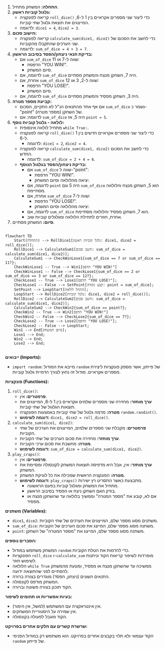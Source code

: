 ## <algorithm>

1. **התחלה:** המשחק מתחיל.
2. **גלגול קוביות ראשון:**
   -  קריאה לפונקציה `roll_dice()` כדי ליצור שני מספרים אקראיים בין 1 ל-6, המייצגים את תוצאת גלגול שתי קוביות.
   -  לדוגמה: `dice1 = 4`, `dice2 = 3`.
3. **חישוב סכום:**
    - קריאה לפונקציה `calculate_sum(dice1, dice2)` כדי לחשב את הסכום של שני הערכים שהתקבלו מהקוביות.
    - לדוגמה: `sum_of_dice = 4 + 3 = 7`.
4. **בדיקת תנאי ניצחון/הפסד בסיבוב הראשון:**
    -   אם `sum_of_dice` שווה ל-7 או 11:
        -   הדפסת "YOU WIN!".
        -   סיום המשחק.
    -   לדוגמה, אם `sum_of_dice` היה 7, השחקן מנצח והמשחק מסתיים.
    -   אחרת, אם `sum_of_dice` שווה ל-2, 3 או 12:
        -   הדפסת "YOU LOSE!".
        -   סיום המשחק.
    -   לדוגמה, אם `sum_of_dice` היה 3, השחקן מפסיד והמשחק מסתיים.
5. **קביעת מספר מטרה:**
    - אם אף אחד מהתנאים הנ"ל לא התקיים, הסכום `sum_of_dice` נשמר כ-"point" (מספר מטרה) של השחקן.
    - לדוגמה: אם `sum_of_dice` היה 5, אז `point = 5`.
6.  **לולאה - גלגול קוביות נוסף:**
    -   מתחיל לולאה אינסופית `while True:`.
    -   קריאה לפונקציה `roll_dice()` כדי ליצור שני מספרים אקראיים חדשים בין 1 ל-6.
        - לדוגמה: `dice1 = 2`, `dice2 = 4`.
    -   קריאה לפונקציה `calculate_sum(dice1, dice2)` כדי לחשב את הסכום החדש.
        - לדוגמה: `sum_of_dice = 2 + 4 = 6`.
    - **בדיקת ניצחון/הפסד בגלגול הנוסף:**
        - אם `sum_of_dice` שווה ל-"point":
            - הדפסת "YOU WIN!".
            -  יציאה מהלולאה וסיום המשחק.
        - לדוגמה, אם `point` היה 5 וגם `sum_of_dice` הוא 5, השחקן מנצח והלולאה מסתיימת.
        - אחרת, אם `sum_of_dice` שווה ל-7:
            - הדפסת "YOU LOSE!".
            - יציאה מהלולאה וסיום המשחק.
        - לדוגמה, אם `sum_of_dice` הוא 7, השחקן מפסיד והלולאה מסתיימת.
        - אחרת, חוזרים לתחילת הלולאה ומגלגלים קוביות שוב.
7. **סיום:** המשחק מסתיים.

## <mermaid>

```mermaid
flowchart TD
    Start(התחלה) --> RollDice1[גלגל קוביות ראשון: dice1, dice2 = roll_dice()];
    RollDice1 --> CalculateSum1[חשב סכום: sum_of_dice = calculate_sum(dice1, dice2)];
    CalculateSum1 --> CheckWinLose1{sum_of_dice == 7 or sum_of_dice == 11?};
    CheckWinLose1 -- True --> Win1[הדפס "YOU WIN!"]
    CheckWinLose1 -- False --> CheckLose1{sum_of_dice == 2 or sum_of_dice == 3 or sum_of_dice == 12?};
    CheckLose1 -- True --> Lose1[הדפס "YOU LOSE!"];
    CheckLose1 -- False --> SetPoint[קבע נקודה: point = sum_of_dice];
    SetPoint --> LoopStart[התחל לולאה];
    LoopStart --> RollDice2[גלגל קוביות: dice1, dice2 = roll_dice()];
    RollDice2 --> CalculateSum2[חשב סכום: sum_of_dice = calculate_sum(dice1, dice2)];
    CalculateSum2 --> CheckWin2{sum_of_dice == point?};
    CheckWin2 -- True --> Win2[הדפס "YOU WIN!"]
    CheckWin2 -- False --> CheckLose2{sum_of_dice == 7?};
    CheckLose2 -- True --> Lose2[הדפס "YOU LOSE!"];
    CheckLose2 -- False --> LoopStart;
    Win1 --> End[סיום המשחק];
    Lose1 --> End;
    Win2 --> End;
    Lose2 --> End;
```

## <explanation>

**ייבואים (Imports):**

-   `import random`: מייבא את המודול `random` של פייתון, אשר מספק פונקציות ליצירת מספרים אקראיים. מודול זה נחוץ לצורך הדמיית גלגול קוביות.

**פונקציות (Functions):**

1.  `roll_dice()`:
    -   **פרמטרים:** אין.
    -   **ערך מוחזר:**  מחזירה שני מספרים שלמים אקראיים בין 1 ל-6, המייצגים את תוצאות הגלגול של שתי קוביות.
    -   **מטרה:**  מדמה גלגול של שתי קוביות באמצעות הפונקציה `random.randint()`.
    -   **דוגמה לשימוש:** `dice1, dice2 = roll_dice()`.
2.  `calculate_sum(dice1, dice2)`:
    -   **פרמטרים:** מקבלת שני מספרים שלמים, המייצגים את הערכים של שתי הקוביות.
    -   **ערך מוחזר:**  מחזירה את סכום הערכים של שתי הקוביות.
    -   **מטרה:**  מחשבת את סכום ערכי הקוביות.
    -   **דוגמה לשימוש:** `sum_of_dice = calculate_sum(dice1, dice2)`.
3.  `play_craps()`:
    -   **פרמטרים:** אין.
    -   **ערך מוחזר:** אין, אבל היא מדפיסה תוצאות המשחק לקונסולה ומסיימת את המשחק.
    -   **מטרה:**  הפונקציה הראשית שמכילה את כל לוגיקת המשחק.
    -   **דוגמה לשימוש:** `play_craps()` מתבצעת כאשר התסריט רץ ישירות.
        -   מתחיל את המשחק ומגלגל קוביות בפעם הראשונה.
        -   בודק האם השחקן ניצח או הפסיד בסיבוב הראשון.
        -   אם לא, קובע את "מספר המטרה" וממשיך בלולאה עד שהשחקן מנצח או מפסיד.

**משתנים (Variables):**

-   `dice1`, `dice2`: משתנים מסוג מספר שלם, המייצגים את הערכים של שתי הקוביות.
-   `sum_of_dice`: משתנה מסוג מספר שלם, המייצג את סכום הערכים של הקוביות.
-   `point`: משתנה מסוג מספר שלם, המייצג את "מספר המטרה" של השחקן.

**הסברים נוספים:**

-   המשחק משתמש במודול `random` כדי להדמות את הטלת הקוביות.
-   הפונקציות `roll_dice` ו-`calculate_sum` מופרדות לשיפור קריאות הקוד וניתנות לשימוש חוזר.
-   הלולאה `while True` ממשיכה עד שהשחקן מנצח או מפסיד, ומונעת מהמשחק להסתיים לפני שהתוצאה ידועה.
-   התנאים השונים (ניצחון, הפסד) מוגדרים בצורה ברורה.
-   המשחק מודפס לקונסולה.
-   הקוד תוכנן בצורה פשוטה וברורה.

**בעיות אפשריות או תחומים לשיפור:**

-   אין אינטראקציה עם המשתמש (למשל, אין הימור).
-   אין שמירה על היסטוריית המשחקים.
-   הקוד מוגבל לפעולה בקונסולה.

**שרשרת קשרים עם חלקים אחרים בפרויקט:**

-   הקוד עצמאי ולא תלוי בקבצים אחרים בפרויקט. הוא משתמש רק במודול הפנימי `random` של פייתון.